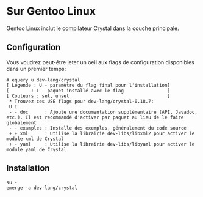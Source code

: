# Sur Gentoo Linux

Gentoo Linux inclut le compilateur Crystal dans la couche principale.

## Configuration

Vous voudrez peut-être jeter un oeil aux flags de configuration disponibles dans un premier temps:

```
# equery u dev-lang/crystal
[ Légende : U - paramètre du flag final pour l'installation]
[        : I - paquet installé avec le flag                ]
[ Couleurs : set, unset                                    ]
 * Trouvez ces USE flags pour dev-lang/crystal-0.18.7:
 U I
 - - doc      : Ajoute une documentation supplémentaire (API, Javadoc, etc.). Il est recommandé d'activer par paquet au lieu de le faire globalement
 - - examples : Installe des exemples, généralement du code source
 + + xml      : Utilise la librairie dev-libs/libxml2 pour activer le module xml de Crystal
 + - yaml     : Utilise la librairie dev-libs/libyaml pour activer le module yaml de Crystal
```

## Installation

```
su -
emerge -a dev-lang/crystal
```

